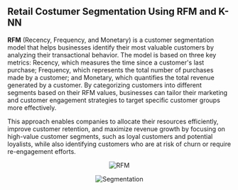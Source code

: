 ## Retail Costumer Segmentation Using RFM and K-NN

<b>RFM</b> (Recency, Frequency, and Monetary) is a customer segmentation model that helps businesses identify their most valuable customers by analyzing their transactional behavior. The model is based on three key metrics: Recency, which measures the time since a customer's last purchase; Frequency, which represents the total number of purchases made by a customer; and Monetary, which quantifies the total revenue generated by a customer. By categorizing customers into different segments based on their RFM values, businesses can tailor their marketing and customer engagement strategies to target specific customer groups more effectively.

This approach enables companies to allocate their resources efficiently, improve customer retention, and maximize revenue growth by focusing on high-value customer segments, such as loyal customers and potential loyalists, while also identifying customers who are at risk of churn or require re-engagement efforts.


<p align="center">
  <img src="https://user-images.githubusercontent.com/87706830/234728492-36441598-51bd-4773-a194-df602ed97b92.png" alt="RFM">
</p>

<p align="center">
  <img src="https://user-images.githubusercontent.com/87706830/234874967-48637fd4-ed84-46ee-9c85-086bed08ee0f.png" alt="Segmentation">
</p>
